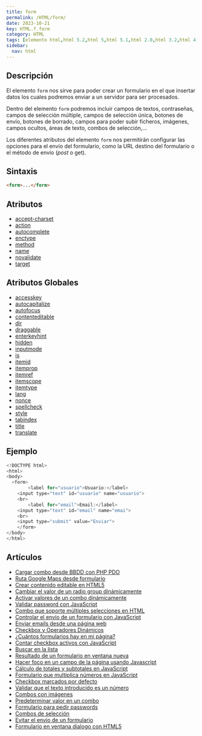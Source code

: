 ```yaml
---
title: form
permalink: /HTML/form/
date: 2023-10-21
key: HTML.f.form
category: HTML
tags: [elemento html,html 5.2,html 5,html 5.1,html 2.0,html 3.2,html 4.01,xhtml 1.0,xhtml 1.1]
sidebar:
  nav: html
---
```


## Descripción


El elemento `form` nos sirve para poder crear un formulario en el que insertar datos los cuales podremos enviar a un servidor para ser procesados.


Dentro del elemento `form` podremos incluir campos de textos, contraseñas, campos de selección múltiple, campos de selección única, botones de envío, botones de borrado, campos para poder subir ficheros, imágenes, campos ocultos, áreas de texto, combos de selección,…


Los diferentes atributos del elemento `form` nos permitirán configurar las opciones para el envío del formulario, como la URL destino del formulario o el método de envío (_post_ o get).


## Sintaxis


```html
<form>...</form>
```


## Atributos

- [accept-charset](https://www.w3api.com/HTML/form/accept-charset/)
- [action](https://www.w3api.com/HTML/form/action/)
- [autocomplete](https://www.w3api.com/HTML/form/autocomplete/)
- [enctype](https://www.w3api.com/HTML/form/enctype/)
- [method](https://www.w3api.com/HTML/form/method/)
- [name](https://www.w3api.com/HTML/form/name/)
- [novalidate](https://www.w3api.com/HTML/form/novalidate/)
- [target](https://www.w3api.com/HTML/form/target/)

## Atributos Globales

- [accesskey](https://www.w3api.com/HTML/accesskey/)
- [autocapitalize](https://www.w3api.com/HTML/autocapitalize/)
- [autofocus](https://www.w3api.com/HTML/autofocus/)
- [contenteditable](https://www.w3api.com/HTML/contenteditable/)
- [dir](https://www.w3api.com/HTML/dir/)
- [draggable](https://www.w3api.com/HTML/draggable/)
- [enterkeyhint](https://www.w3api.com/HTML/enterkeyhint/)
- [hidden](https://www.w3api.com/HTML/hidden/)
- [inputmode](https://www.w3api.com/HTML/inputmode/)
- [is](https://www.w3api.com/HTML/is/)
- [itemid](https://www.w3api.com/HTML/itemid/)
- [itemprop](https://www.w3api.com/HTML/itemprop/)
- [itemref](https://www.w3api.com/HTML/itemref/)
- [itemscope](https://www.w3api.com/HTML/itemscope/)
- [itemtype](https://www.w3api.com/HTML/itemtype/)
- [lang](https://www.w3api.com/HTML/lang/)
- [nonce](https://www.w3api.com/HTML/nonce/)
- [spellcheck](https://www.w3api.com/HTML/spellcheck/)
- [style](https://www.w3api.com/HTML/style/)
- [tabindex](https://www.w3api.com/HTML/tabindex/)
- [title](https://www.w3api.com/HTML/title/)
- [translate](https://www.w3api.com/HTML/translate/)

## Ejemplo


```java
<!DOCTYPE html>
<html>
<body>
  <form>
		<label for="usuario">Usuario:</label>    
    <input type="text" id="usuario" name="usuario">
    <br>
		<label for="email">Email:</label>
    <input type="text" id="email" name="emai">
    <br>
    <input type="submit" value="Enviar">
	</form>
</body>
</html>
```


## Artículos

- [Cargar combo desde BBDD con PHP PDO](https://lineadecodigo.com/php/cargar-combo-desde-bbdd-php-pdo/)
- [Ruta Google Maps desde formulario](https://lineadecodigo.com/google/ruta-google-maps-desde-formulario/)
- [Crear contenido editable en HTML5](https://lineadecodigo.com/html5/crear-contenido-editable-en-html5/)
- [Cambiar el valor de un radio group dinámicamente](https://lineadecodigo.com/javascript/cambiar-el-valor-de-un-radio-group-dinamicamente/)
- [Activar valores de un combo dinámicamente](https://lineadecodigo.com/javascript/activar-valores-de-un-combo-dinamicamente/)
- [Validar password con JavaScript](https://lineadecodigo.com/javascript/validar-password-con-javascript/)
- [Combo que soporte múltiples selecciones en HTML](https://lineadecodigo.com/html/combo-que-soporte-multiples-selecciones-en-html/)
- [Controlar el envío de un formulario con JavaScript](https://lineadecodigo.com/javascript/controlar-el-envio-de-un-formulario-con-javascript/)
- [Enviar emails desde una página web](https://lineadecodigo.com/html/enviar-emails-desde-una-pagina-web/)
- [Checkbox y Operadores Dinámicos](https://lineadecodigo.com/javascript/checkbox-y-operadores-dinamicos/)
- [¿Cuántos formularios hay en mi página?](https://lineadecodigo.com/javascript/cuantos-formularios-hay-en-mi-pagina/)
- [Contar checkbox activos con JavaScript](https://lineadecodigo.com/javascript/contar-checkbox-activos-con-javascript/)
- [Buscar en la lista](https://lineadecodigo.com/javascript/buscar-en-la-lista/)
- [Resultado de un formulario en ventana nueva](https://lineadecodigo.com/html/resultado-de-un-formulario-en-ventana-nueva/)
- [Hacer foco en un campo de la página usando Javascript](https://lineadecodigo.com/javascript/hacer-foco-en-un-campo-de-la-pagina-usando-javascript/)
- [Cálculo de totales y subtotales en JavaScript](https://lineadecodigo.com/javascript/calculo-de-totales-y-subtotales-en-javascript/)
- [Formulario que multiplica números en JavaScript](https://lineadecodigo.com/javascript/formulario-que-multiplica-numeros-en-javascript/)
- [Checkbox marcados por defecto](https://lineadecodigo.com/html/checkbox-marcados-por-defecto/)
- [Validar que el texto introducido es un número](https://lineadecodigo.com/javascript/validar-que-el-texto-introducido-es-un-numero/)
- [Combos con imágenes](https://lineadecodigo.com/html/combos-con-imagenes/)
- [Predeterminar valor en un combo](https://lineadecodigo.com/html/predeterminar-valor-en-un-combo/)
- [Formulario para pedir passwords](https://lineadecodigo.com/html/formulario-para-pedir-passwords/)
- [Combos de selección](https://lineadecodigo.com/html/combos-de-seleccion/)
- [Evitar el envío de un formulario](https://lineadecodigo.com/dom/evitar-el-envio-de-un-formulario/)
- [Formulario en ventana dialogo con HTML5](https://lineadecodigo.com/html5/formulario-en-ventana-dialogo-con-html5/)
